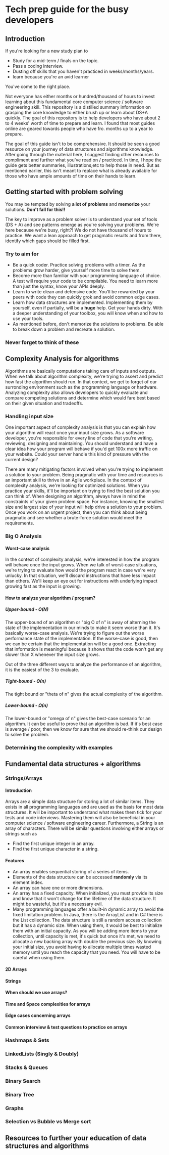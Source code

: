 # Tech prep guide for the busy developers

## Introduction

If you're looking for a new study plan to
- Study for a mid-term / finals on the topic.
- Pass a coding interview.
- Dusting off skills that you haven't practiced in weeks/months/years.
- learn because you're an avid learner

You've come to the right place.

Not everyone has either months or hundred/thousand of hours to invest learning about this fundamental core computer science / software engineering skill. This repository is a distilled summary information on grasping the core knowledge to either brush up or learn about DS+A quickly. The goal of this repository is to help developers who have about 2 to 4 weeks' worth of time to prepare and learn. I found that most guides online are geared towards people who have fro. months up to a year to prepare.

The goal of this guide isn't to be comprehensive. It should be seen a good resource on your journey of data structures and algorithms knowledge. After going through the material here, I suggest finding other resources to compliment and further what you've read on / practiced. In time, I hope the guide gets better summaries, illustrations,etc to help those in need. But as mentioned earlier, this isn't meant to replace what is already available for those who have ample amounts of time on their hands to learn.

## Getting started with problem solving

You may be tempted by solving **a lot of problems** and **memorize** your solutions. **Don't fall for this!!**

The key to improve as a problem solver is to understand your set of tools (DS + A) and see patterns emerge as you're solving your problems. We're here because we're busy, right?! We do not have thousand of hours to practice. We want a lean approach to get pragmatic results and from there, identify which gaps should be filled first.

### Try to aim for
- Be a quick coder. Practice solving problems with a timer. As the problems grow harder, give yourself more time to solve them.
- Become more than familiar with your programming language of choice. A test will require your code to be compilable. You need to learn more than just the syntax, know your APIs deeply.
- Learn to write clean and defensive code. You'll be rewarded by your peers with code they can quickly grok and avoid common edge cases.
- Learn how data structures are implemented. Implementing them by yourself, even if partially, will be a **huge** help. Get your hands dirty. With a deeper understanding of your toolbox, you will know when and how to use your tools.
- As mentioned before, don't memorize the solutions to problems. Be able to break down a problem and recreate a solution.

### Never forget to think of these

## Complexity Analysis for algorithms
Algorithms are basically computations taking care of inputs and outputs. When we talk about algorithm complexity, we're trying to assert and predict how fast the algorithm should run. In that context, we get to forget of our surronding environment such as the programming language or hardware. Analyzing complexity also allows developers to quickly evaluate and compare competing solutions and determine which would fare best based on their given situation and tradeoffs.

### Handling input size
One important aspect of complexity analysis is that you can explain how your algorithm will react once your input size grows. As a software developer, you're responsible for every line of code that you're writing, reviewing, designing and maintaining. You should understand and have a clear idea how your program will behave if you'd get 100x more traffic on your website. Could your server handle this kind of pressure with the current design?

There are many mitigating factors involved when you're trying to implement a solution to your problem. Being pragmatic with your time and resources is an important skill to thrive in an Agile workplace. In the context of complexity analysis, we're looking for optimized solutions. When you practice your skills, it'll be important on trying to find the best solution you can think of. When designing an algorithm, always have in mind the constraints of your given problem space. For instance, knowing the smallest size and largest size of your input will help drive a solution to your problem. Once you work on an urgent project, then you can think about being pragmatic and see whether a brute-force solution would meet the requirements.

### Big O Analysis

#### Worst-case analysis
In the context of complexity analysis, we're interested in how the program will behave once the input grows. When we talk of worst-case situations, we're trying to evaluate how would the program react in case we're very unlucky. In that situation, we'll discard instructions that have less impact than others. We'll keep an eye out for instructions with underlying impact growing fast as the input is growing. 

#### How to analyze your algorithm / program?

##### Upper-bound - O(N)
The upper-bound of an algorithm or "big O of n" is away of alterning the state of the implementation in our minds to make it seem worse than it. It's basically worse-case analysis. We're trying to figure out the worse performance state of the implementation. If the worse-case is good, then we can be certain that the implementation will be a good one. Extracting that information is meaningful because it shows that the code won't get any slower than X whenever the input size grows.

Out of the three different ways to analyze the performance of an algorithm, it is the easiest of the 3 to evaluate.

##### Tight-bound - Θ(n)
The tight bound or "theta of n" gives the actual complexity of the algorithm.

##### Lower-bound - Ω(n) 
The lower-bound or "omega of n" gives the best-case scenario for an algorithm. It can be useful to prove that an algorithm is bad. If it's best case is average / poor, then we know for sure that we should re-think our design to solve the problem.

### Determining the complexity with examples

## Fundamental data structures + algorithms

### Strings/Arrays

#### Introduction
Arrays are a simple data structure for storing a lot of similar items. They exists in  all programming languages and are used as the basis for most data structures. It will be important to understand what makes them tick for your tests and code interviews. Mastering them will also be beneficial in your computer science / software engineering career. Furthermore, a String is an array of characters. There will be similar questions involving either arrays or strings such as

- Find the first unique integer in an array.
- Find the first unique character in a string.

#### Features
- An array enables sequential storing of a series of items.
- Elements of the data structure can be accessed **randomly** via its element index.
- An array can have one or more dimensions.
- An array has a fixed capacity. When initialized, you must provide its size and know that it won't change for the lifetime of the data structure. It might be wasteful, but it's a necessary evil.
- Many programming languages offer a built-in dynamic array to avoid the fixed limitation problem. In Java, there is the ArrayList and in C# there is the List<T> collection. The data structure is still a random access collection but it has a dynamic size. When using them, it would be best to initialize them with an initial capacity. As you will be adding more items to your collection, until capacity is met, it's quick but once it's met, we need to allocate a new backing array with double the previous size. By knowing your initial size, you avoid having to allocate multiple times wasted memory until you reach the capacity that you need. You will have to be careful when using them.

#### 2D Arrays

#### Strings

#### When should we use arrays?

#### Time and Space complexities for arrays

#### Edge cases concerning arrays

#### Common interview & test questions to practice on arrays

### Hashmaps & Sets

### LinkedLists (Singly & Doubly)

### Stacks & Queues

### Binary Search

### Binary Tree

### Graphs

### Selection vs Bubble vs Merge sort



## Resources to further your education of data structures and algorithms
